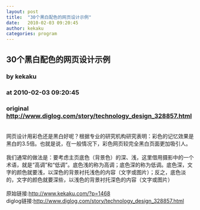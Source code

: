 ```yaml
---
layout: post
title:  "30个黑白配色的网页设计示例"
date:   2010-02-03 09:20:45
author: kekaku
categories: program
---
```


## 30个黑白配色的网页设计示例
### by kekaku
### at 2010-02-03 09:20:45
### original <http://www.diglog.com/story/technology_design_328857.html>

<br>网页设计用彩色还是黑白好呢？根据专业的研究机构研究表明：彩色的记忆效果是黑白的3.5倍。也就是说，在一般情况下，彩色网页较完全黑白页面更加吸引人。<br><br>我们通常的做法是：要考虑主页底色（背景色）的深、浅，这里借用摄影中的一个术语，就是“高调”和“低调”。底色浅的称为高调；底色深的称为低调。底色深，文字的颜色就要浅，以深色的背景衬托浅色的内容（文字或图片）；反之，底色淡的，文字的颜色就要深些，以浅色的背景衬托深色的内容（文字或图片）<br><br>原始链接:<a href="http://www.kekaku.com/?p=1468">http://www.kekaku.com/?p=1468</a><br>diglog链接:<a href="http://www.diglog.com/story/technology_design_328857.html">http://www.diglog.com/story/technology_design_328857.html</a>